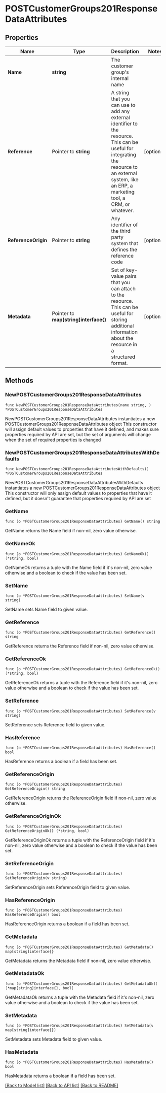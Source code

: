 # POSTCustomerGroups201ResponseDataAttributes

## Properties

Name | Type | Description | Notes
------------ | ------------- | ------------- | -------------
**Name** | **string** | The customer group&#39;s internal name | 
**Reference** | Pointer to **string** | A string that you can use to add any external identifier to the resource. This can be useful for integrating the resource to an external system, like an ERP, a marketing tool, a CRM, or whatever. | [optional] 
**ReferenceOrigin** | Pointer to **string** | Any identifier of the third party system that defines the reference code | [optional] 
**Metadata** | Pointer to **map[string]interface{}** | Set of key-value pairs that you can attach to the resource. This can be useful for storing additional information about the resource in a structured format. | [optional] 

## Methods

### NewPOSTCustomerGroups201ResponseDataAttributes

`func NewPOSTCustomerGroups201ResponseDataAttributes(name string, ) *POSTCustomerGroups201ResponseDataAttributes`

NewPOSTCustomerGroups201ResponseDataAttributes instantiates a new POSTCustomerGroups201ResponseDataAttributes object
This constructor will assign default values to properties that have it defined,
and makes sure properties required by API are set, but the set of arguments
will change when the set of required properties is changed

### NewPOSTCustomerGroups201ResponseDataAttributesWithDefaults

`func NewPOSTCustomerGroups201ResponseDataAttributesWithDefaults() *POSTCustomerGroups201ResponseDataAttributes`

NewPOSTCustomerGroups201ResponseDataAttributesWithDefaults instantiates a new POSTCustomerGroups201ResponseDataAttributes object
This constructor will only assign default values to properties that have it defined,
but it doesn't guarantee that properties required by API are set

### GetName

`func (o *POSTCustomerGroups201ResponseDataAttributes) GetName() string`

GetName returns the Name field if non-nil, zero value otherwise.

### GetNameOk

`func (o *POSTCustomerGroups201ResponseDataAttributes) GetNameOk() (*string, bool)`

GetNameOk returns a tuple with the Name field if it's non-nil, zero value otherwise
and a boolean to check if the value has been set.

### SetName

`func (o *POSTCustomerGroups201ResponseDataAttributes) SetName(v string)`

SetName sets Name field to given value.


### GetReference

`func (o *POSTCustomerGroups201ResponseDataAttributes) GetReference() string`

GetReference returns the Reference field if non-nil, zero value otherwise.

### GetReferenceOk

`func (o *POSTCustomerGroups201ResponseDataAttributes) GetReferenceOk() (*string, bool)`

GetReferenceOk returns a tuple with the Reference field if it's non-nil, zero value otherwise
and a boolean to check if the value has been set.

### SetReference

`func (o *POSTCustomerGroups201ResponseDataAttributes) SetReference(v string)`

SetReference sets Reference field to given value.

### HasReference

`func (o *POSTCustomerGroups201ResponseDataAttributes) HasReference() bool`

HasReference returns a boolean if a field has been set.

### GetReferenceOrigin

`func (o *POSTCustomerGroups201ResponseDataAttributes) GetReferenceOrigin() string`

GetReferenceOrigin returns the ReferenceOrigin field if non-nil, zero value otherwise.

### GetReferenceOriginOk

`func (o *POSTCustomerGroups201ResponseDataAttributes) GetReferenceOriginOk() (*string, bool)`

GetReferenceOriginOk returns a tuple with the ReferenceOrigin field if it's non-nil, zero value otherwise
and a boolean to check if the value has been set.

### SetReferenceOrigin

`func (o *POSTCustomerGroups201ResponseDataAttributes) SetReferenceOrigin(v string)`

SetReferenceOrigin sets ReferenceOrigin field to given value.

### HasReferenceOrigin

`func (o *POSTCustomerGroups201ResponseDataAttributes) HasReferenceOrigin() bool`

HasReferenceOrigin returns a boolean if a field has been set.

### GetMetadata

`func (o *POSTCustomerGroups201ResponseDataAttributes) GetMetadata() map[string]interface{}`

GetMetadata returns the Metadata field if non-nil, zero value otherwise.

### GetMetadataOk

`func (o *POSTCustomerGroups201ResponseDataAttributes) GetMetadataOk() (*map[string]interface{}, bool)`

GetMetadataOk returns a tuple with the Metadata field if it's non-nil, zero value otherwise
and a boolean to check if the value has been set.

### SetMetadata

`func (o *POSTCustomerGroups201ResponseDataAttributes) SetMetadata(v map[string]interface{})`

SetMetadata sets Metadata field to given value.

### HasMetadata

`func (o *POSTCustomerGroups201ResponseDataAttributes) HasMetadata() bool`

HasMetadata returns a boolean if a field has been set.


[[Back to Model list]](../README.md#documentation-for-models) [[Back to API list]](../README.md#documentation-for-api-endpoints) [[Back to README]](../README.md)


